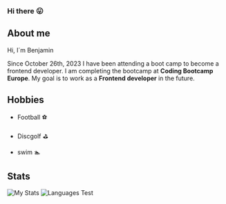 ### Hi there :stuck_out_tongue:

## About me

Hi, I´m Benjamin

Since October 26th, 2023 I have been attending a boot camp to become a frontend developer. I am completing the bootcamp at **Coding Bootcamp Europe**.
My goal is to work as a __Frontend developer__ in the future.

## Hobbies
- Football :soccer:

- Discgolf :golf:

- swim :swimmer:

## Stats

<img alt="My Stats" src="https://github-readme-stats.vercel.app/api?username=BenjaminLupa&show_icons=true&theme=tokyonight"/>

<img alt="Languages" src="https://github-readme-stats.vercel.app/api/top-langs/?username=BenjaminLupa&layout=compact"/>
Test
